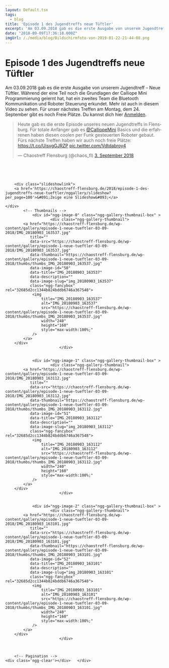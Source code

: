 ```yaml
---
layout: Default.tsx
tags:
  - blog
title: 'Episode 1 des Jugendtreffs neue Tüftler'
excerpt: 'Am 03.09.2018 gab es die erste Ausgabe von unserem Jugendtreff – Neue Tüftler. Während der eine Teil noch die Grundlagen der Calliope Mini Programmierung gelernt hat, hat ein zweites Team […]'
date: "2018-09-09T17:36:18.000Z"
imgUrl: /./media/blog/Bildschirmfoto-von-2019-01-22-21-44-08.png
---
```


# Episode 1 des Jugendtreffs neue Tüftler

<p>Am 03.09.2018 gab es die erste Ausgabe von unserem Jugendtreff &#8211; Neue Tüftler. Während der eine Teil noch die Grundlagen der Calliope Mini Programmierung gelernt hat, hat ein zweites Team die Bluetooth Kommunikation und Roboter Steuerung erkundet. Mehr ist auch in diesem Video zu sehen. Für unser nächstes Treffen am Montag, dem 24. September gibt es noch Freie Plätze. Du kannst dich hier <a href="https://chaostreff-flensburg.de/events/jugendtreff-neue-tueftler/">Anmelden</a>.&nbsp;</p>
<blockquote class="twitter-tweet" data-lang="de">
<p dir="ltr" lang="de">Heute gab es die erste Episode unseres neuen Jugendtreffs in Flensburg. Für totale Anfänger gab es <a href="https://twitter.com/CalliopeMini?ref_src=twsrc%5Etfw">@CalliopeMini</a> Basics und die erfahrenen haben diesen coolen per Funk gesteuerten Roboter gebaut. Fürs nächste Treffen haben wir auch noch freie Plätze: <a href="https://t.co/UisvgGJRZP">https://t.co/UisvgGJRZP</a> <a href="https://t.co/Vdtdabroy4">pic.twitter.com/Vdtdabroy4</a></p>
<p>— Chaostreff Flensburg (@chaos_fl) <a href="https://twitter.com/chaos_fl/status/1036687390381928449?ref_src=twsrc%5Etfw">3. September 2018</a></p></blockquote>
<p><script async="" src="https://platform.twitter.com/widgets.js" charset="utf-8"></script></p>
<p>&nbsp;</p>
<p>&nbsp;</p>
<p><!-- index.php -->
<div
	class="ngg-galleryoverview ngg-ajax-pagination-none"
	id="ngg-gallery-32685d2cc1344b824bddb6746a367548-1">

    	<div class="slideshowlink">
        <a href='https://chaostreff-flensburg.de/2018/episode-1-des-jugendtreffs-neue-tueftler/nggallery/slideshow?per_page=100'>&#091;Zeige eine Slideshow&#093;</a>
		
	</div>
			<!-- Thumbnails -->
				<div id="ngg-image-0" class="ngg-gallery-thumbnail-box" >
				        <div class="ngg-gallery-thumbnail">
            <a href="https://chaostreff-flensburg.de/wp-content/gallery/episode-1-neue-tueftler-03-09-2018/IMG_20180903_163537.jpg"
               title=""
               data-src="https://chaostreff-flensburg.de/wp-content/gallery/episode-1-neue-tueftler-03-09-2018/IMG_20180903_163537.jpg"
               data-thumbnail="https://chaostreff-flensburg.de/wp-content/gallery/episode-1-neue-tueftler-03-09-2018/thumbs/thumbs_IMG_20180903_163537.jpg"
               data-image-id="50"
               data-title="IMG_20180903_163537"
               data-description=""
               data-image-slug="img_20180903_163537"
               class="ngg-fancybox" rel="32685d2cc1344b824bddb6746a367548">
                <img
                    title="IMG_20180903_163537"
                    alt="IMG_20180903_163537"
                    src="https://chaostreff-flensburg.de/wp-content/gallery/episode-1-neue-tueftler-03-09-2018/thumbs/thumbs_IMG_20180903_163537.jpg"
                    width="240"
                    height="160"
                    style="max-width:100%;"
                />
            </a>
        </div>
							</div> 
			
        
				<div id="ngg-image-1" class="ngg-gallery-thumbnail-box" >
				        <div class="ngg-gallery-thumbnail">
            <a href="https://chaostreff-flensburg.de/wp-content/gallery/episode-1-neue-tueftler-03-09-2018/IMG_20180903_163112.jpg"
               title=""
               data-src="https://chaostreff-flensburg.de/wp-content/gallery/episode-1-neue-tueftler-03-09-2018/IMG_20180903_163112.jpg"
               data-thumbnail="https://chaostreff-flensburg.de/wp-content/gallery/episode-1-neue-tueftler-03-09-2018/thumbs/thumbs_IMG_20180903_163112.jpg"
               data-image-id="51"
               data-title="IMG_20180903_163112"
               data-description=""
               data-image-slug="img_20180903_163112"
               class="ngg-fancybox" rel="32685d2cc1344b824bddb6746a367548">
                <img
                    title="IMG_20180903_163112"
                    alt="IMG_20180903_163112"
                    src="https://chaostreff-flensburg.de/wp-content/gallery/episode-1-neue-tueftler-03-09-2018/thumbs/thumbs_IMG_20180903_163112.jpg"
                    width="240"
                    height="160"
                    style="max-width:100%;"
                />
            </a>
        </div>
							</div> 
			
        
				<div id="ngg-image-2" class="ngg-gallery-thumbnail-box" >
				        <div class="ngg-gallery-thumbnail">
            <a href="https://chaostreff-flensburg.de/wp-content/gallery/episode-1-neue-tueftler-03-09-2018/IMG_20180903_163101.jpg"
               title=""
               data-src="https://chaostreff-flensburg.de/wp-content/gallery/episode-1-neue-tueftler-03-09-2018/IMG_20180903_163101.jpg"
               data-thumbnail="https://chaostreff-flensburg.de/wp-content/gallery/episode-1-neue-tueftler-03-09-2018/thumbs/thumbs_IMG_20180903_163101.jpg"
               data-image-id="52"
               data-title="IMG_20180903_163101"
               data-description=""
               data-image-slug="img_20180903_163101"
               class="ngg-fancybox" rel="32685d2cc1344b824bddb6746a367548">
                <img
                    title="IMG_20180903_163101"
                    alt="IMG_20180903_163101"
                    src="https://chaostreff-flensburg.de/wp-content/gallery/episode-1-neue-tueftler-03-09-2018/thumbs/thumbs_IMG_20180903_163101.jpg"
                    width="240"
                    height="160"
                    style="max-width:100%;"
                />
            </a>
        </div>
							</div> 
			
        
		
		<!-- Pagination -->
	<div class='ngg-clear'></div>	</div>
</p>
<p>&nbsp;</p>
<p>&nbsp;</p>


